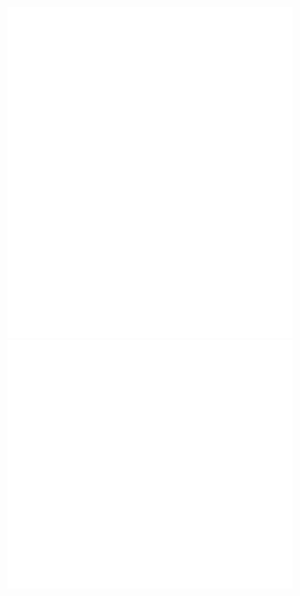 
![METRICS](https://github.com/Monophonique91/Monophonique91/blob/main/metrics.svg)
![METRICS](https://github.com/Monophonique91/Monophonique91/blob/main/metrics.personal.anilist.svg)
